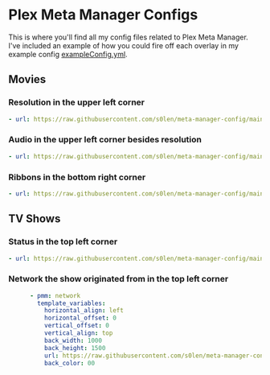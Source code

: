 # Plex Meta Manager Configs
This is where you'll find all my config files related to Plex Meta Manager. I've included an example of how you could fire off each overlay in my example config [exampleConfig.yml](https://raw.githubusercontent.com/s0len/meta-manager-config/main/exampleConfig.yml).

## Movies

### Resolution in the upper left corner
```yaml
- url: https://raw.githubusercontent.com/s0len/meta-manager-config/main/overlays/resolution.yml
```

### Audio in the upper left corner besides resolution
```yaml
- url: https://raw.githubusercontent.com/s0len/meta-manager-config/main/overlays/audio_codec.yml
```

### Ribbons in the bottom right corner
```yaml
- url: https://raw.githubusercontent.com/s0len/meta-manager-config/main/overlays/ribbon.yml
```

## TV Shows

### Status in the top left corner
```yaml
- url: https://raw.githubusercontent.com/s0len/meta-manager-config/main/overlays/status.yml
```

### Network the show originated from in the top left corner
```yaml
      - pmm: network
        template_variables:
          horizontal_align: left
          horizontal_offset: 0
          vertical_offset: 0
          vertical_align: top
          back_width: 1000
          back_height: 1500
          url: https://raw.githubusercontent.com/s0len/meta-manager-config/main/overlays/network-top-left/<<key>>.png 
          back_color: 00 
```